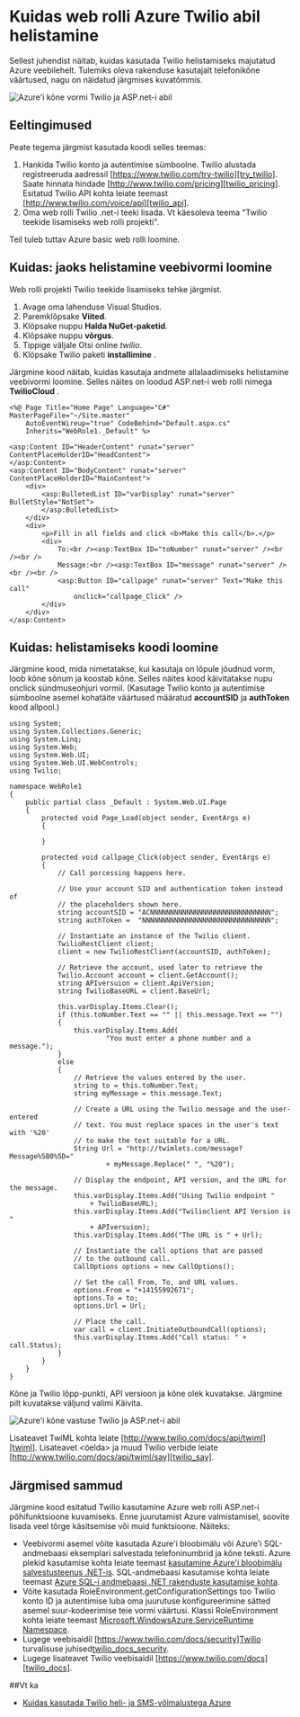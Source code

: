 <properties 
    pageTitle="Kuidas helistada Twilio (.NET) | Microsoft Azure'i" 
    description="Saate teada, kuidas helistada ja Azure SMS-teenuse Twilio API sõnumi saatmine. .Net-i kirjutatud koodinäiteid." 
    services="" 
    documentationCenter=".net" 
    authors="devinrader" 
    manager="timlt" 
    editor=""/>

<tags 
    ms.service="cloud-services" 
    ms.workload="tbd" 
    ms.tgt_pltfrm="na" 
    ms.devlang="dotnet" 
    ms.topic="article" 
    ms.date="05/04/2016" 
    ms.author="microsofthelp@twilio.com"/>




# <a name="how-to-make-a-phone-call-using-twilio-in-a-web-role-on-azure"></a>Kuidas web rolli Azure Twilio abil helistamine

Sellest juhendist näitab, kuidas kasutada Twilio helistamiseks majutatud Azure veebilehelt. Tulemiks oleva rakenduse kasutajalt telefonikõne väärtused, nagu on näidatud järgmises kuvatõmmis.

![Azure'i kõne vormi Twilio ja ASP.net-i abil][twilio_dotnet_basic_form]

## <a name="twilio-prereqs"></a>Eeltingimused

Peate tegema järgmist kasutada koodi selles teemas:

1. Hankida Twilio konto ja autentimise sümboolne. Twilio alustada registreeruda aadressil [https://www.twilio.com/try-twilio][try_twilio]. Saate hinnata hindade [http://www.twilio.com/pricing][twilio_pricing]. Esitatud Twilio API kohta leiate teemast [http://www.twilio.com/voice/api][twilio_api].
2. Oma web rolli Twilio .net-i teeki lisada. Vt käesoleva teema "Twilio teekide lisamiseks web rolli projekti".

Teil tuleb tuttav Azure basic web rolli loomine.

## <a name="howtocreateform"></a>Kuidas: jaoks helistamine veebivormi loomine

<a id="use_nuget"></a>Web rolli projekti Twilio teekide lisamiseks tehke järgmist.

1.  Avage oma lahenduse Visual Studios.
2.  Paremklõpsake **Viited**.
3.  Klõpsake nuppu **Halda NuGet-paketid**.
4.  Klõpsake nuppu **võrgus**.
5.  Tippige väljale Otsi online *twilio*.
6.  Klõpsake Twilio paketi **installimine** .

Järgmine kood näitab, kuidas kasutaja andmete allalaadimiseks helistamine veebivormi loomine. Selles näites on loodud ASP.net-i web rolli nimega **TwilioCloud** .

    <%@ Page Title="Home Page" Language="C#" MasterPageFile="~/Site.master"
        AutoEventWireup="true" CodeBehind="Default.aspx.cs"
        Inherits="WebRole1._Default" %>

    <asp:Content ID="HeaderContent" runat="server" ContentPlaceHolderID="HeadContent">
    </asp:Content>
    <asp:Content ID="BodyContent" runat="server" ContentPlaceHolderID="MainContent">
        <div>
            <asp:BulletedList ID="varDisplay" runat="server" BulletStyle="NotSet">
            </asp:BulletedList>
        </div>
        <div>
            <p>Fill in all fields and click <b>Make this call</b>.</p>
            <div>
                To:<br /><asp:TextBox ID="toNumber" runat="server" /><br /><br />
                Message:<br /><asp:TextBox ID="message" runat="server" /><br /><br />
                <asp:Button ID="callpage" runat="server" Text="Make this call"
                    onclick="callpage_Click" />
            </div>
        </div>
    </asp:Content>

## <a id="howtocreatecode"></a>Kuidas: helistamiseks koodi loomine
Järgmine kood, mida nimetatakse, kui kasutaja on lõpule jõudnud vorm, loob kõne sõnum ja koostab kõne. Selles näites kood käivitatakse nupu onclick sündmuseohjuri vormil. (Kasutage Twilio konto ja autentimise sümboolne asemel kohatäite väärtused määratud **accountSID** ja **authToken** kood allpool.)

    using System;
    using System.Collections.Generic;
    using System.Linq;
    using System.Web;
    using System.Web.UI;
    using System.Web.UI.WebControls;
    using Twilio;

    namespace WebRole1
    {
        public partial class _Default : System.Web.UI.Page
        {
            protected void Page_Load(object sender, EventArgs e)
            {

            }

            protected void callpage_Click(object sender, EventArgs e)
            {
                // Call porcessing happens here.

                // Use your account SID and authentication token instead of
                // the placeholders shown here.
                string accountSID = "ACNNNNNNNNNNNNNNNNNNNNNNNNNNNNNN";
                string authToken =  "NNNNNNNNNNNNNNNNNNNNNNNNNNNNNNNN";

                // Instantiate an instance of the Twilio client.
                TwilioRestClient client;
                client = new TwilioRestClient(accountSID, authToken);

                // Retrieve the account, used later to retrieve the
                Twilio.Account account = client.GetAccount();
                string APIversuion = client.ApiVersion;
                string TwilioBaseURL = client.BaseUrl;

                this.varDisplay.Items.Clear();
                if (this.toNumber.Text == "" || this.message.Text == "")
                {
                    this.varDisplay.Items.Add(
                            "You must enter a phone number and a message.");
                }
                else
                {
                    // Retrieve the values entered by the user.
                    string to = this.toNumber.Text;
                    string myMessage = this.message.Text;

                    // Create a URL using the Twilio message and the user-entered
                    // text. You must replace spaces in the user's text with '%20'
                    // to make the text suitable for a URL.
                    String Url = "http://twimlets.com/message?Message%5B0%5D="
                            + myMessage.Replace(" ", "%20");

                    // Display the endpoint, API version, and the URL for the message.
                    this.varDisplay.Items.Add("Using Twilio endpoint "
                        + TwilioBaseURL);
                    this.varDisplay.Items.Add("Twilioclient API Version is "
                        + APIversuion);
                    this.varDisplay.Items.Add("The URL is " + Url);

                    // Instantiate the call options that are passed
                    // to the outbound call.
                    CallOptions options = new CallOptions();

                    // Set the call From, To, and URL values.                    
                    options.From = "+14155992671";
                    options.To = to;
                    options.Url = Url;

                    // Place the call.
                    var call = client.InitiateOutboundCall(options);
                    this.varDisplay.Items.Add("Call status: " + call.Status);
                }
            }
        }
    }

Kõne ja Twilio lõpp-punkti, API versioon ja kõne olek kuvatakse. Järgmine pilt kuvatakse väljund valimi Käivita.

![Azure'i kõne vastuse Twilio ja ASP.net-i abil][twilio_dotnet_basic_form_output]

Lisateavet TwiML kohta leiate [http://www.twilio.com/docs/api/twiml][twiml]. Lisateavet &lt;öelda&gt; ja muud Twilio verbide leiate [http://www.twilio.com/docs/api/twiml/say][twilio_say].

## <a id="nextsteps"></a>Järgmised sammud
Järgmine kood esitatud Twilio kasutamine Azure web rolli ASP.net-i põhifunktsioone kuvamiseks. Enne juurutamist Azure valmistamisel, soovite lisada veel tõrge käsitsemise või muid funktsioone. Näiteks:

* Veebivormi asemel võite kasutada Azure'i bloobimälu või Azure'i SQL-andmebaasi eksemplari salvestada telefoninumbrid ja kõne teksti. Azure plekid kasutamise kohta leiate teemast [kasutamine Azure'i bloobimälu salvestusteenus .NET-is][howto_blob_storage_dotnet]. SQL-andmebaasi kasutamise kohta leiate teemast [Azure SQL-i andmebaasi .NET rakenduste kasutamise kohta][howto_sql_azure_dotnet].
* Võite kasutada RoleEnvironment.getConfigurationSettings too Twilio konto ID ja autentimise luba oma juurutuse konfigureerimine sätted asemel suur-kodeerimise teie vormi väärtusi. Klassi RoleEnvironment kohta leiate teemast [Microsoft.WindowsAzure.ServiceRuntime Namespace][azure_runtime_ref_dotnet].
* Lugege veebisaidil [https://www.twilio.com/docs/security]Twilio turvalisuse juhised[twilio_docs_security].
* Lugege lisateavet Twilio veebisaidil [https://www.twilio.com/docs][twilio_docs].

##<a name="seealso"></a>Vt ka
* [Kuidas kasutada Twilio heli- ja SMS-võimalustega Azure](twilio-dotnet-how-to-use-for-voice-sms.md)

[twilio_pricing]: http://www.twilio.com/pricing
[try_twilio]: http://www.twilio.com/try-twilio
[twilio_api]: http://www.twilio.com/voice/api
[verify_phone]: https://www.twilio.com/user/account/phone-numbers/verified#

[twilio_dotnet_basic_form]: ./media/partner-twilio-cloud-services-dotnet-phone-call-web-role/WA_twilio_dotnet_basic_form.png
[twilio_dotnet_basic_form_output]: ./media/partner-twilio-cloud-services-dotnet-phone-call-web-role/WA_twilio_dotnet_basic_form_output.png

[twiml]: http://www.twilio.com/docs/api/twiml



[howto_twilio_voice_sms_dotnet]: /develop/net/how-to-guides/twilio/

[howto_blob_storage_dotnet]: https://www.windowsazure.com/develop/net/how-to-guides/blob-storage/

[howto_sql_azure_dotnet]: https://www.windowsazure.com/develop/net/how-to-guides/sql-database/


[twilio_docs_security]: http://www.twilio.com/docs/security
[twilio_docs]: http://www.twilio.com/docs
[twilio_say]: http://www.twilio.com/docs/api/twiml/say


[azure_runtime_ref_dotnet]: http://msdn.microsoft.com/library/windowsazure/microsoft.windowsazure.serviceruntime.aspx
